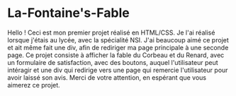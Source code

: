 # La-Fontaine's-Fable

Hello !
Ceci est mon premier projet réalisé en HTML/CSS. Je l'ai réalisé lorsque j'étais au lycée, avec la spécialité NSI.
J'ai beaucoup aimé ce projet et ait même fait une div, afin de rediriger ma page principale à une seconde page.
Ce projet consiste à afficher la fable du Corbeau et du Renard, avec un formulaire de satisfaction, avec des boutons, auquel l'utilisateur peut intéragir et une div qui redirige vers une page qui remercie l'utilisateur pour avoir laissé son avis.
Merci de votre attention, en espérant que vous aimerez ce projet.
